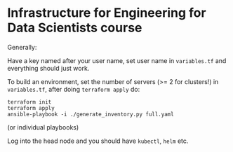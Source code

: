 # Infrastructure for Engineering for Data Scientists course

Generally:

Have a key named after your user name, set user name in `variables.tf` and everything should just work.

To build an environment, set the number of servers (>= 2 for clusters!) in `variables.tf`, after doing `terraform apply` do:

```
terraform init
terraform apply
ansible-playbook -i ./generate_inventory.py full.yaml
```

(or individual playbooks)

Log into the head node and you should have `kubectl`, `helm` etc.